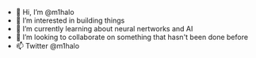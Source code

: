 - 👋 Hi, I’m @m1halo
- 👀 I’m interested in building things
- 🌱 I’m currently learning about neural nertworks and AI
- 💞️ I’m looking to collaborate on something that hasn't been done before
- 📫 Twitter @m1halo

<!---
m1halo/m1halo is a ✨ special ✨ repository because its `README.md` (this file) appears on your GitHub profile.
You can click the Preview link to take a look at your changes.
--->
